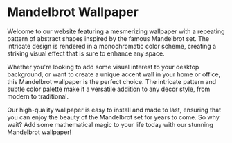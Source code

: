 <!--
Write me markdown content of website with wallpaper:

"A wallpaper with a repeating pattern of abstract shapes inspired by the Mandelbrot set, in a monochromatic color scheme."

The header of the page should not be copy of the text but rather a real content of the website which is using this wallpaper.
-->

<!--font:Montserrat-->

# Mandelbrot Wallpaper

Welcome to our website featuring a mesmerizing wallpaper with a repeating pattern of abstract shapes inspired by the famous Mandelbrot set. The intricate design is rendered in a monochromatic color scheme, creating a striking visual effect that is sure to enhance any space.

Whether you're looking to add some visual interest to your desktop background, or want to create a unique accent wall in your home or office, this Mandelbrot wallpaper is the perfect choice. The intricate pattern and subtle color palette make it a versatile addition to any decor style, from modern to traditional.

Our high-quality wallpaper is easy to install and made to last, ensuring that you can enjoy the beauty of the Mandelbrot set for years to come. So why wait? Add some mathematical magic to your life today with our stunning Mandelbrot wallpaper!
